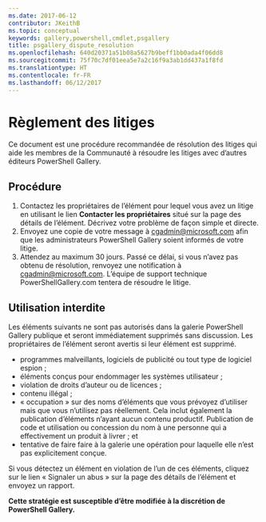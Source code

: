```yaml
---
ms.date: 2017-06-12
contributor: JKeithB
ms.topic: conceptual
keywords: gallery,powershell,cmdlet,psgallery
title: psgallery_dispute_resolution
ms.openlocfilehash: 640d20371a51b08a5627b9beff1bb0ada4f06dd8
ms.sourcegitcommit: 75f70c7df01eea5e7a2c16f9a3ab1dd437a1f8fd
ms.translationtype: HT
ms.contentlocale: fr-FR
ms.lasthandoff: 06/12/2017
---
```

# <a name="dispute-resolution"></a>Règlement des litiges

Ce document est une procédure recommandée de résolution des litiges qui aide les membres de la Communauté à résoudre les litiges avec d’autres éditeurs PowerShell Gallery.

## <a name="process"></a>Procédure

1. Contactez les propriétaires de l’élément pour lequel vous avez un litige en utilisant le lien **Contacter les propriétaires** situé sur la page des détails de l’élément.
Décrivez votre problème de façon simple et directe.
2. Envoyez une copie de votre message à [cgadmin@microsoft.com](mailto:cgadmin@microsoft.com) afin que les administrateurs PowerShell Gallery soient informés de votre litige.
3. Attendez au maximum 30 jours. Passé ce délai, si vous n’avez pas obtenu de résolution, renvoyez une notification à [cgadmin@microsoft.com](mailto:cgadmin@microsoft.com).
L’équipe de support technique PowerShellGallery.com tentera de résoudre le litige.


## <a name="prohibited-use"></a>Utilisation interdite

Les éléments suivants ne sont pas autorisés dans la galerie PowerShell Gallery publique et seront immédiatement supprimés sans discussion.  Les propriétaires de l’élément seront avertis si leur élément est supprimé.

- programmes malveillants, logiciels de publicité ou tout type de logiciel espion ;
- éléments conçus pour endommager les systèmes utilisateur ;
- violation de droits d’auteur ou de licences ;
- contenu illégal ;
- « occupation » sur des noms d’éléments que vous prévoyez d’utiliser mais que vous n’utilisez pas réellement. Cela inclut également la publication d’éléments n’ayant aucun contenu productif.
Publication de code et utilisation ou concession du nom à une personne qui a effectivement un produit à livrer ; et
- tentative de faire faire à la galerie une opération pour laquelle elle n’est pas explicitement conçue.


Si vous détectez un élément en violation de l’un de ces éléments, cliquez sur le lien « Signaler un abus » sur la page des détails de l’élément et envoyez un rapport.

**Cette stratégie est susceptible d’être modifiée à la discrétion de PowerShell Gallery.**

